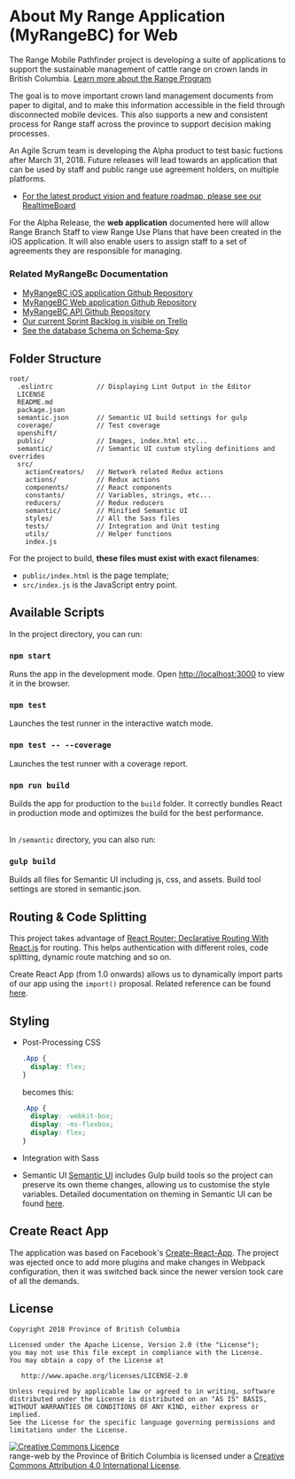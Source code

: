 # About My Range Application (MyRangeBC) for Web

The Range Mobile Pathfinder project is developing a suite of applications to support the sustainable management of cattle range on crown lands in British Columbia. [Learn more about the Range Program](https://www.for.gov.bc.ca/hra/)

The goal is to move important crown land management documents from paper to digital, and to make this information accessible in the field through disconnected mobile devices. This also supports a new and consistent process for Range staff across the province to support decision making processes.

An Agile Scrum team is developing the Alpha product to test basic fuctions after March 31, 2018. Future releases will lead towards an application that can be used by staff and public range use agreement holders, on multiple platforms.

- [For the latest product vision and feature roadmap, please see our RealtimeBoard](https://realtimeboard.com/app/board/o9J_kzhjVKg=/) 

For the Alpha Release, the **web application** documented here will allow Range Branch Staff to view Range Use Plans that have been created in the iOS application. It will also enable users to assign staff to a set of agreements they are responsible for managing.

### Related MyRangeBc Documentation

- [MyRangeBC iOS application Github Repository](https://github.com/bcgov/range-ios)
- [MyRangeBC Web application Github Repository](https://github.com/bcgov/range-web)
- [MyRangeBC API Github Repository](https://github.com/bcgov/range-api)
- [Our current Sprint Backlog is visible on Trello](https://trello.com/b/YxiYOPGU)
- [See the database Schema on Schema-Spy](http://schema-spy-range-myra-dev.pathfinder.gov.bc.ca/)

## Folder Structure
```
root/
  .eslintrc           // Displaying Lint Output in the Editor
  LICENSE
  README.md
  package.json
  semantic.json       // Semantic UI build settings for gulp
  coverage/           // Test coverage
  openshift/
  public/             // Images, index.html etc...
  semantic/           // Semantic UI custum styling definitions and overrides
  src/
    actionCreators/   // Network related Redux actions
    actions/          // Redux actions
    components/       // React components
    constants/        // Variables, strings, etc...
    reducers/         // Redux reducers
    semantic/         // Minified Semantic UI
    styles/           // All the Sass files
    tests/            // Integration and Unit testing
    utils/            // Helper functions
    index.js
```

For the project to build, **these files must exist with exact filenames**:

* `public/index.html` is the page template;
* `src/index.js` is the JavaScript entry point.

## Available Scripts

In the project directory, you can run:

### `npm start`

Runs the app in the development mode.
Open [http://localhost:3000](http://localhost:3000) to view it in the browser.

### `npm test`
Launches the test runner in the interactive watch mode.<br>

### `npm test -- --coverage`

Launches the test runner with a coverage report.<br>

### `npm run build`

Builds the app for production to the `build` folder.
It correctly bundles React in production mode and optimizes the build for the best performance.<br><br>

In `/semantic` directory, you can also run:
### `gulp build`
Builds all files for Semantic UI including js, css, and assets. Build tool settings are stored in semantic.json.

## Routing & Code Splitting
This project takes advantage of [React Router: Declarative Routing With React.js](https://github.com/ReactTraining/react-router) for routing. This helps authentication with different roles, code splitting, dynamic route matching and so on.

Create React App (from 1.0 onwards) allows us to dynamically import parts of our app using the `import()` proposal. Related reference can be found [here](https://serverless-stack.com/chapters/code-splitting-in-create-react-app.html).

## Styling
* Post-Processing CSS

  ```css
  .App {
    display: flex;
  }
  ```

  becomes this:

  ```css
  .App {
    display: -webkit-box;
    display: -ms-flexbox;
    display: flex;
  }
  ```

* Integration with Sass 

* Semantic UI
  [Semantic UI](https://react.semantic-ui.com/usage) includes Gulp build tools so the project can preserve its own theme changes, allowing us to customise the style variables. Detailed documentation on theming in Semantic UI can be found [here](http://learnsemantic.com/developing/customizing.html).

## Create React App
  The application was based on Facebook's [Create-React-App](https://github.com/facebook/create-react-app). The project was ejected once to add more plugins and make changes in Webpack configuration, then it was switched back since the newer version took care of all the demands.

## License

	Copyright 2018 Province of British Columbia

	Licensed under the Apache License, Version 2.0 (the "License");
	you may not use this file except in compliance with the License.
	You may obtain a copy of the License at 

	   http://www.apache.org/licenses/LICENSE-2.0

	Unless required by applicable law or agreed to in writing, software
	distributed under the License is distributed on an "AS IS" BASIS,
	WITHOUT WARRANTIES OR CONDITIONS OF ANY KIND, either express or implied.
	See the License for the specific language governing permissions and
	limitations under the License.
   

<a rel="license" href="http://creativecommons.org/licenses/by/4.0/"><img alt="Creative Commons Licence" style="border-width:0" src="https://i.creativecommons.org/l/by/4.0/80x15.png" /></a><br /><span xmlns:dct="http://purl.org/dc/terms/" property="dct:title">range-web</span> by <span xmlns:cc="http://creativecommons.org/ns#" property="cc:attributionName">the Province of Britich Columbia</span> is licensed under a <a rel="license" href="http://creativecommons.org/licenses/by/4.0/">Creative Commons Attribution 4.0 International License</a>.